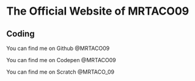 # The Official Website of MRTACO09

## Coding

You can find me on Github @MRTACO09

You can find me on Codepen @MRTACO09

You can find me on Scratch @MRTACO_09
